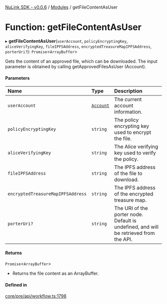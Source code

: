 [NuLink SDK - v0.0.6](../README.md) / [Modules](../modules.md) / getFileContentAsUser

# Function: getFileContentAsUser

▸ **getFileContentAsUser**(`userAccount`, `policyEncryptingKey`, `aliceVerifyingKey`, `fileIPFSAddress`, `encryptedTreasureMapIPFSAddress`, `porterUri?`): `Promise`<`ArrayBuffer`\>

Gets the content of an approved file, which can be downloaded. The input parameter is obtained by calling getApprovedFilesAsUser (Account).

#### Parameters

| Name | Type | Description |
| :------ | :------ | :------ |
| `userAccount` | [`Account`](../classes/Account.md) | The current account information. |
| `policyEncryptingKey` | `string` | The policy encrypting key used to encrypt the file. |
| `aliceVerifyingKey` | `string` | The Alice verifying key used to verify the policy. |
| `fileIPFSAddress` | `string` | The IPFS address of the file to download. |
| `encryptedTreasureMapIPFSAddress` | `string` | The IPFS address of the encrypted treasure map. |
| `porterUri?` | `string` | The URI of the porter node. Default is undefined, and will be retrieved from the API. |

#### Returns

`Promise`<`ArrayBuffer`\>

- Returns the file content as an ArrayBuffer.

#### Defined in

[core/pre/api/workflow.ts:1798](https://github.com/NuLink-network/nulink-sdk/blob/dec95fc/src/core/pre/api/workflow.ts#L1798)
